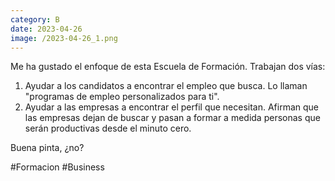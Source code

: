 ```yaml
--- 
category: B 
date: 2023-04-26 
image: /2023-04-26_1.png 
--- 
```


Me ha gustado el enfoque de esta Escuela de Formación. Trabajan dos vías:

1) Ayudar a los candidatos a encontrar el empleo que busca. Lo llaman "programas de empleo personalizados para ti".
2) Ayudar a las empresas a encontrar el perfil que necesitan. Afirman que las empresas dejan de buscar y pasan a formar a medida personas que serán productivas desde el minuto cero.

Buena pinta, ¿no?

#Formacion #Business